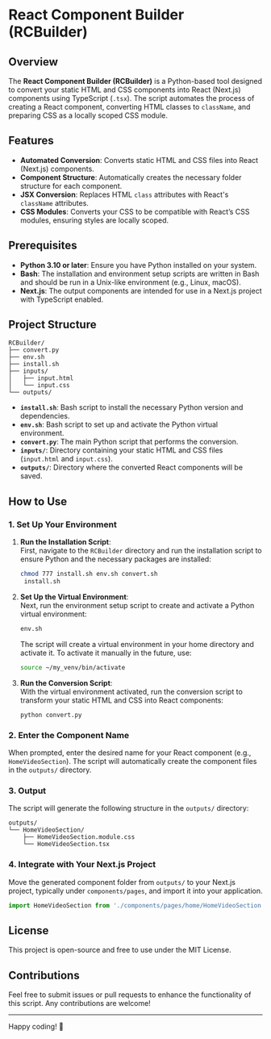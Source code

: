 
# React Component Builder (RCBuilder)

## Overview

The **React Component Builder (RCBuilder)** is a Python-based tool designed to convert your static HTML and CSS components into React (Next.js) components using TypeScript (`.tsx`). The script automates the process of creating a React component, converting HTML classes to `className`, and preparing CSS as a locally scoped CSS module.

## Features

- **Automated Conversion**: Converts static HTML and CSS files into React (Next.js) components.
- **Component Structure**: Automatically creates the necessary folder structure for each component.
- **JSX Conversion**: Replaces HTML `class` attributes with React's `className` attributes.
- **CSS Modules**: Converts your CSS to be compatible with React’s CSS modules, ensuring styles are locally scoped.

## Prerequisites

- **Python 3.10 or later**: Ensure you have Python installed on your system.
- **Bash**: The installation and environment setup scripts are written in Bash and should be run in a Unix-like environment (e.g., Linux, macOS).
- **Next.js**: The output components are intended for use in a Next.js project with TypeScript enabled.

## Project Structure

```
RCBuilder/
├── convert.py
├── env.sh
├── install.sh
├── inputs/
│   ├── input.html
│   └── input.css
└── outputs/
```

- **`install.sh`**: Bash script to install the necessary Python version and dependencies.
- **`env.sh`**: Bash script to set up and activate the Python virtual environment.
- **`convert.py`**: The main Python script that performs the conversion.
- **`inputs/`**: Directory containing your static HTML and CSS files (`input.html` and `input.css`).
- **`outputs/`**: Directory where the converted React components will be saved.

## How to Use

### 1. Set Up Your Environment

1. **Run the Installation Script**:  
   First, navigate to the `RCBuilder` directory and run the installation script to ensure Python and the necessary packages are installed:

   ```bash
   chmod 777 install.sh env.sh convert.sh
    install.sh
   ```

2. **Set Up the Virtual Environment**:  
   Next, run the environment setup script to create and activate a Python virtual environment:

   ```bash
   env.sh
   ```

   The script will create a virtual environment in your home directory and activate it. To activate it manually in the future, use:

   ```bash
   source ~/my_venv/bin/activate
   ```

3. **Run the Conversion Script**:  
   With the virtual environment activated, run the conversion script to transform your static HTML and CSS into React components:

   ```
   python convert.py
   ```

### 2. Enter the Component Name

When prompted, enter the desired name for your React component (e.g., `HomeVideoSection`). The script will automatically create the component files in the `outputs/` directory.

### 3. Output

The script will generate the following structure in the `outputs/` directory:

```
outputs/
└── HomeVideoSection/
    ├── HomeVideoSection.module.css
    └── HomeVideoSection.tsx
```

### 4. Integrate with Your Next.js Project

Move the generated component folder from `outputs/` to your Next.js project, typically under `components/pages`, and import it into your application.

```typescript
import HomeVideoSection from './components/pages/home/HomeVideoSection';
```

## License

This project is open-source and free to use under the MIT License.

## Contributions

Feel free to submit issues or pull requests to enhance the functionality of this script. Any contributions are welcome!

---

Happy coding! 🎉
